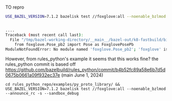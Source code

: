 # 

TO repro
```bash
USE_BAZEL_VERSION=7.1.2 bazelisk test //foxglove:all --noenable_bzlmod --announce_rc -s --sandbox_debug


....
Traceback (most recent call last):
  File "/tmp/bazel-working-directory/__main__/bazel-out/k8-fastbuild/bin/foxglove/foxglove_test.runfiles/__main__/foxglove/foxglove_test.py", line 6, in <module>
    from foxglove.Pose_pb2 import Pose as FoxglovePosePb
ModuleNotFoundError: No module named 'foxglove.Pose_pb2'; 'foxglove' is not a package
```


However, from rules_python's example it seems that this works fine?
the rules_python commit is based off https://github.com/bazelbuild/rules_python/commit/b4b52fc89a58e6b7d5d0675b0661a09f932ec37e (main June 1, 2024)
```
cd rules_python_repo/examples/py_proto_library/ && USE_BAZEL_VERSION=7.1.2 bazelisk test //foxglove:all --noenable_bzlmod --announce_rc -s --sandbox_debug
```
